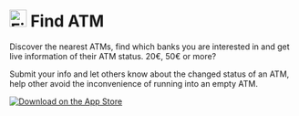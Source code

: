 <img height="30" width="30" src="http://www.vresatm.gr/assets/images/appicon.png" alt="Find ATM Logo"> Find ATM
===============
Discover the nearest ATMs, find which banks you are interested in and get live information of their ATM status. 
20€, 50€ or more?

Submit your info and let others know about the changed status of an ATM, help other avoid the inconvenience of running into an empty ATM.

[![Download on the App Store](http://www.vresatm.gr/assets/images//app-store-badge.svg)](https://itunes.apple.com/gr/app/find-atm/id1016821749?mt=8)
